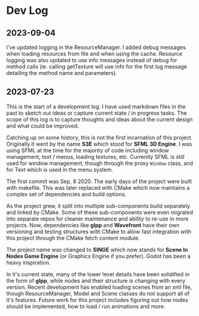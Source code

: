 # Dev Log

## 2023-09-04

I've updated logging in the ResourceManager. I added debug messages when loading
resources from file and when using the cache. Resource logging was also updated
to use info messages instead of debug for method calls (ie. calling getTexture
will use info for the first log message detailing the method name and
parameters).

## 2023-07-23

This is the start of a development log. I have used markdown files in the past
to sketch out ideas or capture current state / in progress tasks. The scope of
this log is to capture thoughts and ideas about the current design and what
could be improved.

Catching up on some history, this is not the first incarnation of this project.
Originally it went by the name **S3E** which stood for **SFML 3D Engine**. I was
using SFML at the time for the majority of code including window management,
text / menus, loading textures, etc. Currently SFML is still used for window
management, though through the proxy `Window` class, and for Text which is used
in the menu system.

The first commit was Sep, 8 2020. The early days of the project were built with
makefile. This was later replaced with CMake which now maintains a complex set
of dependencies and build options.

As the project grew, it split into multiple sub-components build separately and
linked by CMake. Some of these sub-components were even migrated into separate
repos for cleaner maintenance and ability to re-use in more projects. Now,
dependencies like **glpp** and **Wavefront** have their own versioning and
testing structures with CMake to allow fast integration with this project
through the CMake fetch content module.

The project name was changed to **SINGE** which now stands for **Scene In Nodes
Game Engine** (or Graphics Engine if you prefer). Godot has been a heavy
inspiration.

In it's current state, many of the lower level details have been solidified in
the form of **glpp**, while nodes and their structure is changing with every
version. Recent development has enabled loading scenes from an xml file, though
ResourceManager, Model and Scene classes do not support all of it's features.
Future work for this project includes figuring out how nodes should be
implemented, how to load / run animations and more.
